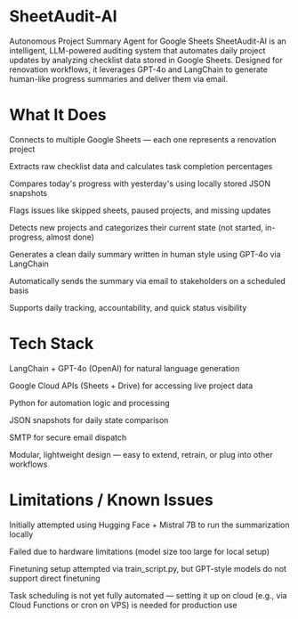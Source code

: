 # SheetAudit-AI
Autonomous Project Summary Agent for Google Sheets
SheetAudit-AI is an intelligent, LLM-powered auditing system that automates daily project updates by analyzing checklist data stored in Google Sheets. Designed for renovation workflows, it leverages GPT-4o and LangChain to generate human-like progress summaries and deliver them via email.

# What It Does
Connects to multiple Google Sheets — each one represents a renovation project

Extracts raw checklist data and calculates task completion percentages

Compares today's progress with yesterday's using locally stored JSON snapshots

Flags issues like skipped sheets, paused projects, and missing updates

Detects new projects and categorizes their current state (not started, in-progress, almost done)

Generates a clean daily summary written in human style using GPT-4o via LangChain

Automatically sends the summary via email to stakeholders on a scheduled basis

Supports daily tracking, accountability, and quick status visibility

# Tech Stack
LangChain + GPT-4o (OpenAI) for natural language generation

Google Cloud APIs (Sheets + Drive) for accessing live project data

Python for automation logic and processing

JSON snapshots for daily state comparison

SMTP for secure email dispatch

Modular, lightweight design — easy to extend, retrain, or plug into other workflows

# Limitations / Known Issues
Initially attempted using Hugging Face + Mistral 7B to run the summarization locally

Failed due to hardware limitations (model size too large for local setup)

Finetuning setup attempted via train_script.py, but GPT-style models do not support direct finetuning

Task scheduling is not yet fully automated — setting it up on cloud (e.g., via Cloud Functions or cron on VPS) is needed for production use
